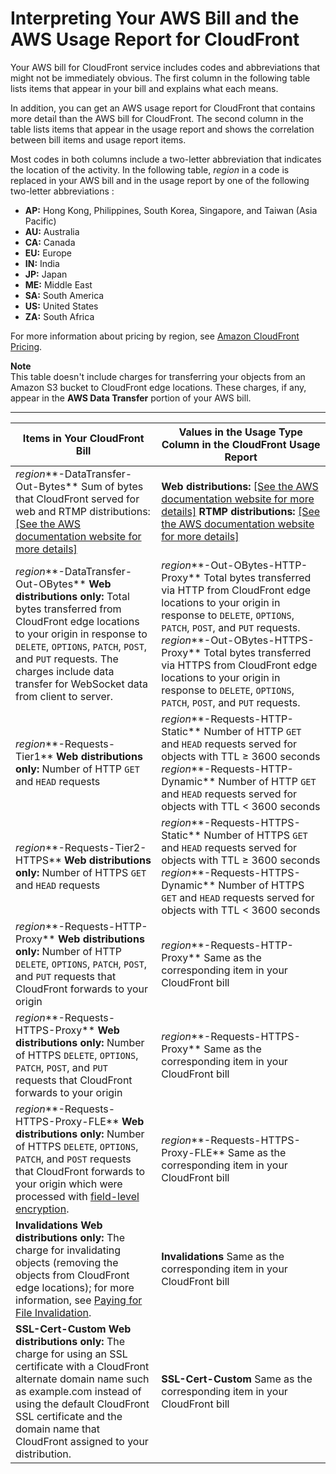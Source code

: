 # Interpreting Your AWS Bill and the AWS Usage Report for CloudFront<a name="billing-and-usage-interpreting"></a>

Your AWS bill for CloudFront service includes codes and abbreviations that might not be immediately obvious\. The first column in the following table lists items that appear in your bill and explains what each means\.

In addition, you can get an AWS usage report for CloudFront that contains more detail than the AWS bill for CloudFront\. The second column in the table lists items that appear in the usage report and shows the correlation between bill items and usage report items\.

Most codes in both columns include a two\-letter abbreviation that indicates the location of the activity\. In the following table, *region* in a code is replaced in your AWS bill and in the usage report by one of the following two\-letter abbreviations :
+ **AP:** Hong Kong, Philippines, South Korea, Singapore, and Taiwan \(Asia Pacific\)
+ **AU:** Australia
+ **CA:** Canada
+ **EU:** Europe
+ **IN:** India
+ **JP:** Japan
+ **ME:** Middle East
+ **SA:** South America
+ **US:** United States
+ **ZA:** South Africa

For more information about pricing by region, see [Amazon CloudFront Pricing](http://aws.amazon.com/cloudfront/pricing/)\.

**Note**  
This table doesn't include charges for transferring your objects from an Amazon S3 bucket to CloudFront edge locations\. These charges, if any, appear in the **AWS Data Transfer** portion of your AWS bill\.


****  

| Items in Your CloudFront Bill | Values in the Usage Type Column in the CloudFront Usage Report | 
| --- | --- | 
|  *region***\-DataTransfer\-Out\-Bytes** Sum of bytes that CloudFront served for web and RTMP distributions: [\[See the AWS documentation website for more details\]](http://docs.aws.amazon.com/AmazonCloudFront/latest/DeveloperGuide/billing-and-usage-interpreting.html)  |  **Web distributions:** [\[See the AWS documentation website for more details\]](http://docs.aws.amazon.com/AmazonCloudFront/latest/DeveloperGuide/billing-and-usage-interpreting.html) **RTMP distributions:** [\[See the AWS documentation website for more details\]](http://docs.aws.amazon.com/AmazonCloudFront/latest/DeveloperGuide/billing-and-usage-interpreting.html)  | 
|  *region***\-DataTransfer\-Out\-OBytes** **Web distributions only:** Total bytes transferred from CloudFront edge locations to your origin in response to `DELETE`, `OPTIONS`, `PATCH`, `POST`, and `PUT` requests\. The charges include data transfer for WebSocket data from client to server\.  |  *region***\-Out\-OBytes\-HTTP\-Proxy** Total bytes transferred via HTTP from CloudFront edge locations to your origin in response to `DELETE`, `OPTIONS`, `PATCH`, `POST`, and `PUT` requests\. *region***\-Out\-OBytes\-HTTPS\-Proxy** Total bytes transferred via HTTPS from CloudFront edge locations to your origin in response to `DELETE`, `OPTIONS`, `PATCH`, `POST`, and `PUT` requests\.  | 
|  *region***\-Requests\-Tier1** **Web distributions only:** Number of HTTP `GET` and `HEAD` requests  |  *region***\-Requests\-HTTP\-Static** Number of HTTP `GET` and `HEAD` requests served for objects with TTL ≥ 3600 seconds *region***\-Requests\-HTTP\-Dynamic** Number of HTTP `GET` and `HEAD` requests served for objects with TTL < 3600 seconds  | 
|  *region***\-Requests\-Tier2\-HTTPS** **Web distributions only:** Number of HTTPS `GET` and `HEAD` requests  |  *region***\-Requests\-HTTPS\-Static** Number of HTTPS `GET` and `HEAD` requests served for objects with TTL ≥ 3600 seconds *region***\-Requests\-HTTPS\-Dynamic** Number of HTTPS `GET` and `HEAD` requests served for objects with TTL < 3600 seconds  | 
|  *region***\-Requests\-HTTP\-Proxy** **Web distributions only:** Number of HTTP `DELETE`, `OPTIONS`, `PATCH`, `POST`, and `PUT` requests that CloudFront forwards to your origin  |  *region***\-Requests\-HTTP\-Proxy** Same as the corresponding item in your CloudFront bill  | 
|  *region***\-Requests\-HTTPS\-Proxy** **Web distributions only:** Number of HTTPS `DELETE`, `OPTIONS`, `PATCH`, `POST`, and `PUT` requests that CloudFront forwards to your origin  |  *region***\-Requests\-HTTPS\-Proxy** Same as the corresponding item in your CloudFront bill  | 
|  *region***\-Requests\-HTTPS\-Proxy\-FLE** **Web distributions only:** Number of HTTPS `DELETE`, `OPTIONS`, `PATCH`, and `POST` requests that CloudFront forwards to your origin which were processed with [field\-level encryption](https://docs.aws.amazon.com/AmazonCloudFront/latest/DeveloperGuide/field-level-encryption.html)\.   |  *region***\-Requests\-HTTPS\-Proxy\-FLE** Same as the corresponding item in your CloudFront bill  | 
|  **Invalidations** **Web distributions only:** The charge for invalidating objects \(removing the objects from CloudFront edge locations\); for more information, see [Paying for File Invalidation](Invalidation.md#PayingForInvalidation)\.  |  **Invalidations** Same as the corresponding item in your CloudFront bill  | 
|  **SSL\-Cert\-Custom** **Web distributions only:** The charge for using an SSL certificate with a CloudFront alternate domain name such as example\.com instead of using the default CloudFront SSL certificate and the domain name that CloudFront assigned to your distribution\.  |  **SSL\-Cert\-Custom** Same as the corresponding item in your CloudFront bill  | 